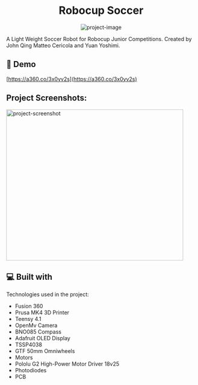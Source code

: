 <h1 align="center" id="title">Robocup Soccer</h1>

<p align="center"><img src="https://socialify.git.ci/YuanYoshimi/RCJ-Soccer-Robot/image?language=1&amp;name=1&amp;owner=1&amp;pattern=Circuit%20Board&amp;theme=Dark" alt="project-image"></p>

<p id="description">A Light Weight Soccer Robot for Robocup Junior Competitions. Created by John Qing Matteo Cericola and Yuan Yoshimi.</p>

<h2>🚀 Demo</h2>

[https://a360.co/3x0yv2s](https://a360.co/3x0yv2s)

<h2>Project Screenshots:</h2>

<img src="soccer.png" alt="project-screenshot" width="470" height="400/">

  
  
<h2>💻 Built with</h2>

Technologies used in the project:

*   Fusion 360
*   Prusa MK4 3D Printer
*   Teensy 4.1
*   OpenMv Camera
*   BNO085 Compass
*   Adafruit OLED Display
*   TSSP4038
*   GTF 50mm Omniwheels
*   Motors
*   Pololu G2 High-Power Motor Driver 18v25
*   Photodiodes
*   PCB
